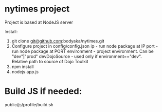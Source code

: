# nytimes project

Project is based at NodeJS server

Install:

1. git clone git@github.com:bodyaka/nytimes.git
2. Configure project in config/config.json
	ip - run node package at IP
	port - run node package at PORT
	environment - project environment. Can be "dev"|"prod"
	devDojoSource - used only if environment=="dev". Relative path to source of Dojo Toolkit 
2. npm install
3. nodejs app.js

# Build JS if needed:
public/js/profile/build.sh
